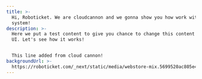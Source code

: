 ```yaml
---
title: >-
  Hi, Roboticket. We are cloudcannon and we gonna show you how work with our
  system!
description: >-
  Here we put a test content to give you chance to change this content on our
  UI. Let's see how it works!


  This line added from cloud cannon!
backgroundUrl: >-
  https://roboticket.com/_next/static/media/webstore-mix.5699520ac805e4c36f703753c1150df6.jpg
---
```

